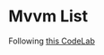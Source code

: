 # Mvvm List

Following [this CodeLab](https://codelabs.developers.google.com/codelabs/android-room-with-a-view/)
